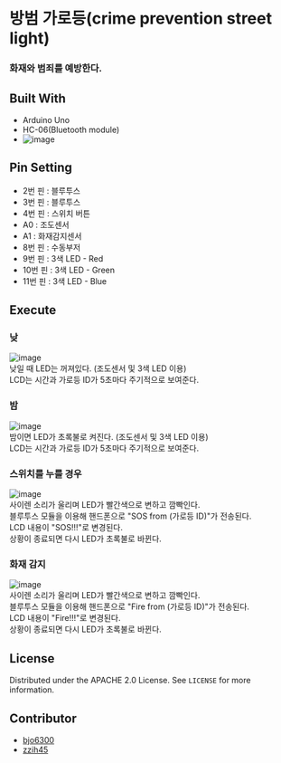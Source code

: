 # 방범 가로등(crime prevention street light)

### 화재와 범죄를 예방한다.

## Built With
* Arduino Uno
* HC-06(Bluetooth module)
* ![image](https://user-images.githubusercontent.com/70627982/146410248-dd1a5820-29f3-4516-b9dd-abc517086a54.png)

## Pin Setting
* 2번 핀 : 블루투스
* 3번 핀 : 블루투스
* 4번 핀 : 스위치 버튼
* A0 : 조도센서
* A1 : 화재감지센서
* 8번 핀 : 수동부저
* 9번 핀 : 3색 LED - Red
* 10번 핀 : 3색 LED - Green
* 11번 핀 : 3색 LED - Blue


## Execute

### 낮
![image](https://user-images.githubusercontent.com/70627982/146411956-b4dbad60-34e5-459c-af28-218e8e241658.png) 
<br>
낮일 때 LED는 꺼져있다. (조도센서 및 3색 LED 이용) <br>
LCD는 시간과 가로등 ID가 5초마다 주기적으로 보여준다.<br>

### 밤
![image](https://user-images.githubusercontent.com/70627982/146412226-c0cf24d1-5fc6-4af8-8bf1-8e72937e7895.png)
<br>
밤이면 LED가 초록불로 켜진다. (조도센서 및 3색 LED 이용) <br>
LCD는 시간과 가로등 ID가 5초마다 주기적으로 보여준다. <br>

### 스위치를 누를 경우
![image](https://user-images.githubusercontent.com/70627982/146412627-3998beaf-afa7-4656-b267-03598c13971a.png)
<br>
사이렌 소리가 울리며 LED가 빨간색으로 변하고 깜빡인다. <br>
블루투스 모듈을 이용해 핸드폰으로 "SOS from (가로등 ID)"가 전송된다. <br>
LCD 내용이 "SOS!!!"로 변경된다. <br>
상황이 종료되면 다시 LED가 초록불로 바뀐다. <br>

### 화재 감지
![image](https://user-images.githubusercontent.com/70627982/146413016-da5a46ee-e113-44ab-a483-2e3e32acd3e3.png)
<br>
사이렌 소리가 울리며 LED가 빨간색으로 변하고 깜빡인다. <br>
블루투스 모듈을 이용해 핸드폰으로 "Fire from (가로등 ID)"가 전송된다. <br>
LCD 내용이 "Fire!!!"로 변경된다. <br>
상황이 종료되면 다시 LED가 초록불로 바뀐다. <br>

## License

Distributed under the APACHE 2.0 License. See `LICENSE` for more information.

## Contributor
* [bjo6300](https://github.com/bjo6300) <br>
* [zzih45](https://github.com/zzih45)

